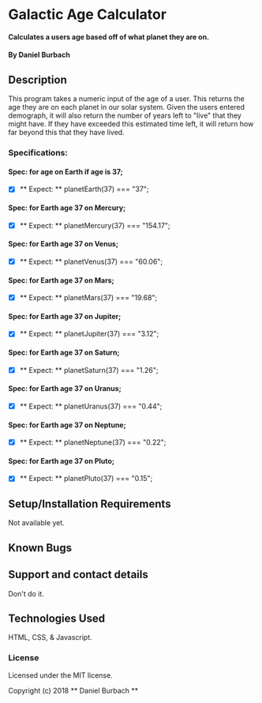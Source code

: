 # Galactic Age Calculator

#### Calculates a users age based off of what planet they are on.

#### By Daniel Burbach

## Description

This program takes a numeric input of the age of a user. This returns the age they are on each planet in our solar system. Given the users entered demograph, it will also return the number of years left to "live" that they might have. If they have exceeded this estimated time left, it will return how far beyond this that they have lived.

### Specifications:
#### Spec: for age on Earth if age is 37;
- [x] ** Expect: ** planetEarth(37) === "37";

#### Spec: for Earth age 37 on Mercury;
- [x] ** Expect: ** planetMercury(37) === "154.17";

#### Spec: for Earth age 37 on Venus;
- [x] ** Expect: ** planetVenus(37) === "60.06";

#### Spec: for Earth age 37 on Mars;
- [x] ** Expect: ** planetMars(37) === "19.68";

#### Spec: for Earth age 37 on Jupiter;
- [x] ** Expect: ** planetJupiter(37) === "3.12";

#### Spec: for Earth age 37 on Saturn;
- [x] ** Expect: ** planetSaturn(37) === "1.26";

#### Spec: for Earth age 37 on Uranus;
- [x] ** Expect: ** planetUranus(37) === "0.44";

#### Spec: for Earth age 37 on Neptune;
- [x] ** Expect: ** planetNeptune(37) === "0.22";

#### Spec: for Earth age 37 on Pluto;
- [x] ** Expect: ** planetPluto(37) === "0.15";



## Setup/Installation Requirements
Not available yet.

## Known Bugs

## Support and contact details

Don't do it.

## Technologies Used

HTML, CSS, & Javascript.

### License

Licensed under the MIT license.

Copyright (c) 2018 ** Daniel Burbach **

